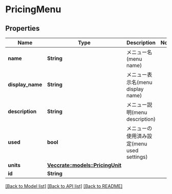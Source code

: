# PricingMenu

## Properties

Name | Type | Description | Notes
------------ | ------------- | ------------- | -------------
**name** | **String** | メニュー名(menu name) | 
**display_name** | **String** | メニュー表示名(menu display name) | 
**description** | **String** | メニュー説明(menu description) | 
**used** | **bool** | メニューの使用済み設定(menu used settings) | 
**units** | [**Vec<crate::models::PricingUnit>**](PricingUnit.md) |  | 
**id** | **String** |  | 

[[Back to Model list]](../README.md#documentation-for-models) [[Back to API list]](../README.md#documentation-for-api-endpoints) [[Back to README]](../README.md)


